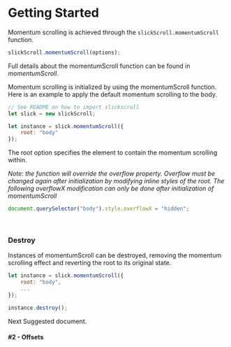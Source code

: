 # Getting Started

Momentum scrolling is achieved through the `slickScroll.momentumScroll` function.

```javascript
slickScroll.momentumScroll(options);
```

Full details about the momentumScroll function can be found in *momentumScroll*.

Momentum scrolling is initialized by using the  momentumScroll function. Here is an example to apply the default momentum scrolling to the body. 

```javascript
// See README on how to import slickscroll
let slick = new slickScroll;

let instance = slick.momentumScroll({
    root: "body"
});
```
The root option specifies the element to contain the momentum scrolling within.

*Note: the function will override the overflow property. Overflow must be changed again after initialization by modifying inline styles of the root. The following overflowX modification can only be done after initialization of momentumScroll*
```javascript
document.querySelector("body").style.overflowX = "hidden";
```

<br>

### Destroy
Instances of momentumScroll can be destroyed, removing the momentum scrolling effect and reverting the root to its original state.

```javascript
let instance = slick.momentumScroll({
    root: "body",
    ...
});

instance.destroy();
```

Next Suggested document.
#### **#2 - Offsets**

